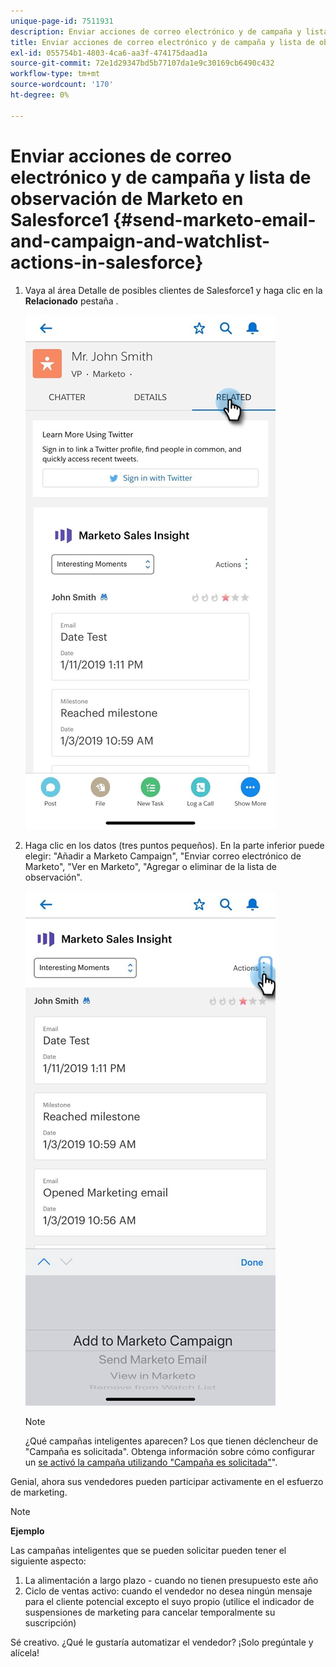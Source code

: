 ```yaml
---
unique-page-id: 7511931
description: Enviar acciones de correo electrónico y de campaña y lista de observación de Marketo en Salesforce1 - Documentos de Marketo - Documentación del producto
title: Enviar acciones de correo electrónico y de campaña y lista de observación de Marketo en Salesforce1
exl-id: 055754b1-4803-4ca6-aa3f-474175daad1a
source-git-commit: 72e1d29347bd5b77107da1e9c30169cb6490c432
workflow-type: tm+mt
source-wordcount: '170'
ht-degree: 0%

---
```


# Enviar acciones de correo electrónico y de campaña y lista de observación de Marketo en Salesforce1 {#send-marketo-email-and-campaign-and-watchlist-actions-in-salesforce}

1. Vaya al área Detalle de posibles clientes de Salesforce1 y haga clic en la **Relacionado** pestaña .

   ![](assets/one-1.png)

1. Haga clic en los datos (tres puntos pequeños). En la parte inferior puede elegir: &quot;Añadir a Marketo Campaign&quot;, &quot;Enviar correo electrónico de Marketo&quot;, &quot;Ver en Marketo&quot;, &quot;Agregar o eliminar de la lista de observación&quot;.

   ![](assets/two-1.png)

   >[!NOTE]
   >
   >¿Qué campañas inteligentes aparecen? Los que tienen déclencheur de &quot;Campaña es solicitada&quot;. Obtenga información sobre cómo configurar un [se activó la campaña utilizando &quot;Campaña es solicitada&quot;](/help/marketo/product-docs/core-marketo-concepts/smart-campaigns/flow-actions/request-campaign.md)&quot;.

Genial, ahora sus vendedores pueden participar activamente en el esfuerzo de marketing.

>[!NOTE]
>
>**Ejemplo**
>
>Las campañas inteligentes que se pueden solicitar pueden tener el siguiente aspecto:
>
>1. La alimentación a largo plazo - cuando no tienen presupuesto este año
>1. Ciclo de ventas activo: cuando el vendedor no desea ningún mensaje para el cliente potencial excepto el suyo propio (utilice el indicador de suspensiones de marketing para cancelar temporalmente su suscripción)
>
>Sé creativo. ¿Qué le gustaría automatizar el vendedor? ¡Solo pregúntale y alícela!
